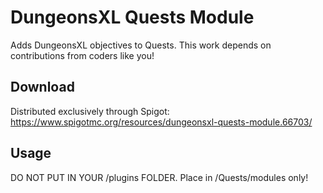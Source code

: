 # DungeonsXL Quests Module
Adds DungeonsXL objectives to Quests. This work depends on contributions from coders like you!

## Download

Distributed exclusively through Spigot: https://www.spigotmc.org/resources/dungeonsxl-quests-module.66703/

## Usage

DO NOT PUT IN YOUR /plugins FOLDER. Place in /Quests/modules only!
